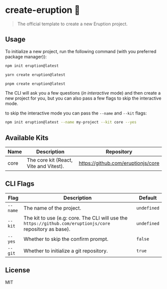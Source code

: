 # create-eruption 🌋

> The official template to create a new Eruption project.

## Usage

To initialize a new project, run the following command (with you preferred package manager)):

```bash
npm init eruption@latest
```

```bash
yarn create eruption@latest
```

```bash
pnpm create eruption@latest
```

The CLI will ask you a few questions (_in interactive_ mode) and then create a new project for you, but you can also pass a few flags to skip the interactive mode.

to skip the interactive mode you can pass the `--name` and `--kit` flags:

```bash
npm init eruption@latest --name my-project --kit core --yes
```

## Available Kits

| Name | Description                            | Repository                         |
| ---- | -------------------------------------- | ---------------------------------- |
| core | The core kit (React, Vite and Vitest). | https://github.com/eruptionjs/core |

## CLI Flags

| Flag     | Description                                                                                               | Default     |
| -------- | --------------------------------------------------------------------------------------------------------- | ----------- |
| `--name` | The name of the project.                                                                                  | `undefined` |
| `--kit`  | The kit to use (e.g: core. The CLI will use the `https://github.com/eruptionjs/core` repository as base). | `undefined` |
| `--yes`  | Whether to skip the confirm prompt.                                                                       | `false`     |
| `--git`  | Whether to initialize a git repository.                                                                   | `true`      |

## License

MIT
